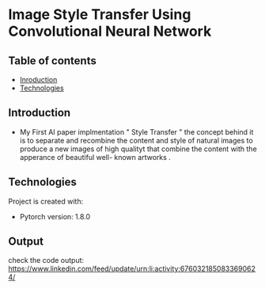 # Image Style Transfer Using Convolutional Neural Network 

## Table of contents
* [Inroduction](#Introducation)
* [Technologies](#Technologies)

## Introduction
* My First AI paper implmentation " Style Transfer " the concept behind it is to separate and recombine 
  the content and style of natural images to produce a new images of high qualityt that combine the content with 
  the apperance of beautiful well- known artworks . 
	
## Technologies
Project is created with:
* Pytorch version: 1.8.0

## Output
check the code output:
https://www.linkedin.com/feed/update/urn:li:activity:6760321850833690624/

